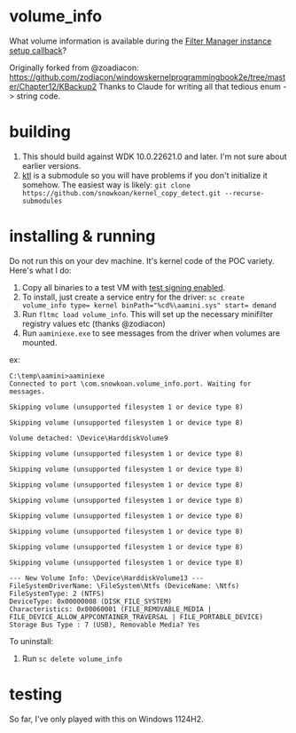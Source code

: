 # volume_info
What volume information is available during the [Filter Manager instance setup callback](https://learn.microsoft.com/en-us/windows-hardware/drivers/ddi/fltkernel/nc-fltkernel-pflt_instance_setup_callback)?

Originally forked from @zoadiacon: https://github.com/zodiacon/windowskernelprogrammingbook2e/tree/master/Chapter12/KBackup2
Thanks to Claude for writing all that tedious enum -> string code.

# building
1. This should build against WDK 10.0.22621.0 and later. I'm not sure about earlier versions.
2. [ktl](https://github.com/snowkoan/ktl) is a submodule so you will have problems if you don't initialize it somehow. The easiest way is likely: `git clone https://github.com/snowkoan/kernel_copy_detect.git --recurse-submodules`

# installing & running
Do not run this on your dev machine. It's kernel code of the POC variety. Here's what I do:

1. Copy all binaries to a test VM with [test signing enabled](https://learn.microsoft.com/en-us/windows-hardware/drivers/install/the-testsigning-boot-configuration-option).
2. To install, just create a service entry for the driver: `sc create volume_info type= kernel binPath="%cd%\aamini.sys" start= demand`
3. Run `fltmc load volume_info`. This will set up the necessary minifilter registry values etc (thanks @zodiacon)
4. Run `aaminiexe.exe` to see messages from the driver when volumes are mounted.

ex:

```
C:\temp\aamini>aaminiexe
Connected to port \com.snowkoan.volume_info.port. Waiting for messages.

Skipping volume (unsupported filesystem 1 or device type 8)

Skipping volume (unsupported filesystem 1 or device type 8)

Volume detached: \Device\HarddiskVolume9

Skipping volume (unsupported filesystem 1 or device type 8)

Skipping volume (unsupported filesystem 1 or device type 8)

Skipping volume (unsupported filesystem 1 or device type 8)

Skipping volume (unsupported filesystem 1 or device type 8)

Skipping volume (unsupported filesystem 1 or device type 8)

Skipping volume (unsupported filesystem 1 or device type 8)

Skipping volume (unsupported filesystem 1 or device type 8)

Skipping volume (unsupported filesystem 1 or device type 8)

--- New Volume Info: \Device\HarddiskVolume13 ---
FileSystemDriverName: \FileSystem\Ntfs (DeviceName: \Ntfs)
FileSystemType: 2 (NTFS)
DeviceType: 0x00000008 (DISK_FILE_SYSTEM)
Characteristics: 0x00060001 (FILE_REMOVABLE_MEDIA | FILE_DEVICE_ALLOW_APPCONTAINER_TRAVERSAL | FILE_PORTABLE_DEVICE)
Storage Bus Type : 7 (USB), Removable Media? Yes
```

To uninstall:
1. Run `sc delete volume_info`

# testing
So far, I've only played with this on Windows 1124H2.

